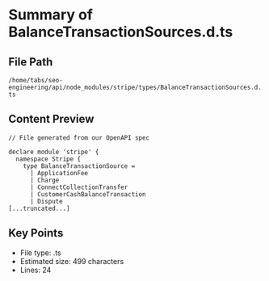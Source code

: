 # Summary of BalanceTransactionSources.d.ts
  
## File Path
`/home/tabs/seo-engineering/api/node_modules/stripe/types/BalanceTransactionSources.d.ts`

## Content Preview
```
// File generated from our OpenAPI spec

declare module 'stripe' {
  namespace Stripe {
    type BalanceTransactionSource =
      | ApplicationFee
      | Charge
      | ConnectCollectionTransfer
      | CustomerCashBalanceTransaction
      | Dispute
[...truncated...]
```

## Key Points
- File type: .ts
- Estimated size: 499 characters
- Lines: 24
